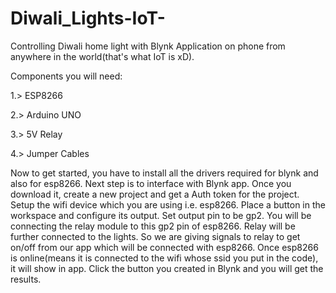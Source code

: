 # Diwali_Lights-IoT-
Controlling Diwali home light with Blynk Application on phone from anywhere in the world(that's what IoT is xD). 




Components you will need:



1.> ESP8266


2.> Arduino UNO


3.> 5V Relay


4.> Jumper Cables



Now to get started, you have to install all the drivers required for blynk and also for esp8266. Next step is to interface with Blynk app.
Once you download it, create a new project and get a Auth token for the project. Setup the wifi device which you are using i.e. esp8266. Place a button in the workspace and configure its output. Set output pin to be gp2. You will be connecting the relay module to this gp2 pin of esp8266. Relay will be further connected to the lights. So we are giving signals to relay to get on/off from our app which will be connected with esp8266. Once esp8266 is online(means it is connected to the wifi whose ssid you put in the code), it will show in app. Click the button you created in Blynk and you will get the results.
